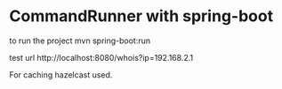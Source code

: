 # CommandRunner with spring-boot
to run the project
mvn spring-boot:run

test url http://localhost:8080/whois?ip=192.168.2.1

For caching hazelcast used.